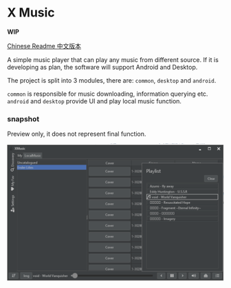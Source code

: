 # X Music

**WIP**

[Chinese Readme 中文版本](docs/README_CN.md)

A simple music player that can play any music from different source. If it is developing as plan, the software will
support Android and Desktop.

The project is split into 3 modules, there are: `common`, `desktop` and `android`.

`common` is responsible for music downloading, information querying etc.
`android` and `desktop` provide UI and play local music function.

### snapshot

Preview only, it does not represent final function.

![](screencap/snapshot.png)
